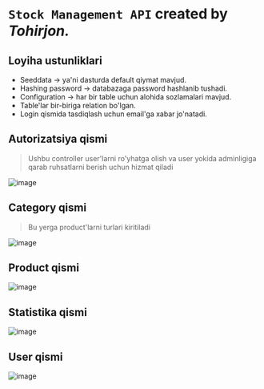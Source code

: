 # `Stock Management API` created by *Tohirjon.*

## Loyiha ustunliklari
* Seeddata -> ya'ni dasturda default qiymat mavjud.
* Hashing password -> databazaga password hashlanib tushadi.
* Configuration -> har bir table uchun alohida sozlamalari mavjud.
* Table'lar bir-biriga relation bo'lgan.
* Login qismida tasdiqlash uchun email'ga xabar jo'natadi.


## Autorizatsiya qismi
> Ushbu controller user'larni ro'yhatga olish va user yokida adminligiga qarab ruhsatlarni berish uchun hizmat qiladi

![image](https://github.com/Tohirjon-Odilov/Exam.StockManagement/assets/82634626/4e423b3d-1641-4b78-b110-4ff168b3cd56)

## Category qismi
> Bu yerga product'larni turlari kiritiladi

![image](https://github.com/Tohirjon-Odilov/Exam.StockManagement/assets/82634626/23518f3d-4ba4-4c01-aa0f-ac3ee11df3f6)

## Product qismi 

![image](https://github.com/Tohirjon-Odilov/Exam.StockManagement/assets/82634626/2cdfdd6b-7ed8-4b9f-8d5d-1e0c94e6d741)

## Statistika qismi

![image](https://github.com/Tohirjon-Odilov/Exam.StockManagement/assets/82634626/f432e135-3c4a-41db-8f1f-808cf5885ab9)

## User qismi

![image](https://github.com/Tohirjon-Odilov/Exam.StockManagement/assets/82634626/7f2aa9ad-01ce-411f-b83b-a1f96bf8cf81)

